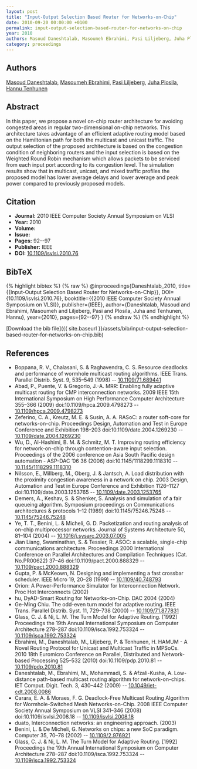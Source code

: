 ```yaml
---
layout: post
title: "Input-Output Selection Based Router for Networks-on-Chip"
date: 2010-09-20 00:00:00 +0100
permalink: input-output-selection-based-router-for-networks-on-chip
year: 2010
authors: Masoud Daneshtalab, Masoumeh Ebrahimi, Pasi Liljeberg, Juha Plosila, Hannu Tenhunen
category: proceedings
---
```

 
## Authors
[Masoud Daneshtalab](authors/masoud-daneshtalab), [Masoumeh Ebrahimi](authors/masoumeh-ebrahimi), [Pasi Liljeberg](authors/pasi-liljeberg), [Juha Plosila](authors/juha-plosila), [Hannu Tenhunen](authors/hannu-tenhunen)
 
## Abstract
In this paper, we propose a novel on-chip router architecture for avoiding congested areas in regular two-dimensional on-chip networks. This architecture takes advantage of an efficient adaptive routing model based on the Hamiltonian path for both the multicast and unicast traffic. The output selection of the proposed architecture is based on the congestion condition of neighboring routers and the input selection is based on the Weighted Round Robin mechanism which allows packets to be serviced from each input port according to its congestion level. The simulation results show that in multicast, unicast, and mixed traffic profiles the proposed model has lower average delays and lower average and peak power compared to previously proposed models.
 
## Citation
- **Journal:** 2010 IEEE Computer Society Annual Symposium on VLSI
- **Year:** 2010
- **Volume:** 
- **Issue:** 
- **Pages:** 92--97
- **Publisher:** IEEE
- **DOI:** [10.1109/isvlsi.2010.76](https://doi.org/10.1109/isvlsi.2010.76)
 
## BibTeX
{% highlight bibtex %}
{% raw %}
@inproceedings{Daneshtalab_2010,
  title={{Input-Output Selection Based Router for Networks-on-Chip}},
  DOI={10.1109/isvlsi.2010.76},
  booktitle={{2010 IEEE Computer Society Annual Symposium on VLSI}},
  publisher={IEEE},
  author={Daneshtalab, Masoud and Ebrahimi, Masoumeh and Liljeberg, Pasi and Plosila, Juha and Tenhunen, Hannu},
  year={2010},
  pages={92--97}
}
{% endraw %}
{% endhighlight %}
 
[Download the bib file]({{ site.baseurl }}/assets/bib/input-output-selection-based-router-for-networks-on-chip.bib)
 
## References
- Boppana, R. V., Chalasani, S. & Raghavendra, C. S. Resource deadlocks and performance of wormhole multicast routing algorithms. IEEE Trans. Parallel Distrib. Syst. 9, 535–549 (1998) -- [10.1109/71.689441](https://doi.org/10.1109/71.689441)
- Abad, P., Puente, V. & Gregorio, J.-A. MRR: Enabling fully adaptive multicast routing for CMP interconnection networks. 2009 IEEE 15th International Symposium on High Performance Computer Architecture 355–366 (2009) doi:10.1109/hpca.2009.4798273 -- [10.1109/hpca.2009.4798273](https://doi.org/10.1109/hpca.2009.4798273)
- Zeferino, C. A., Kreutz, M. E. & Susin, A. A. RASoC: a router soft-core for networks-on-chip. Proceedings Design, Automation and Test in Europe Conference and Exhibition 198–203 doi:10.1109/date.2004.1269230 -- [10.1109/date.2004.1269230](https://doi.org/10.1109/date.2004.1269230)
- Wu, D., Al-Hashimi, B. M. & Schmitz, M. T. Improving routing efficiency for network-on-chip through contention-aware input selection. Proceedings of the 2006 conference on Asia South Pacific design automation  - ASP-DAC ’06 36 (2006) doi:10.1145/1118299.1118310 -- [10.1145/1118299.1118310](https://doi.org/10.1145/1118299.1118310)
- Nilsson, E., Millberg, M., Oberg, J. & Jantsch, A. Load distribution with the proximity congestion awareness in a network on chip. 2003 Design, Automation and Test in Europe Conference and Exhibition 1126–1127 doi:10.1109/date.2003.1253765 -- [10.1109/date.2003.1253765](https://doi.org/10.1109/date.2003.1253765)
- Demers, A., Keshav, S. & Shenker, S. Analysis and simulation of a fair queueing algorithm. Symposium proceedings on Communications architectures &amp; protocols 1–12 (1989) doi:10.1145/75246.75248 -- [10.1145/75246.75248](https://doi.org/10.1145/75246.75248)
- Ye, T. T., Benini, L. & Micheli, G. D. Packetization and routing analysis of on-chip multiprocessor networks. Journal of Systems Architecture 50, 81–104 (2004) -- [10.1016/j.sysarc.2003.07.005](https://doi.org/10.1016/j.sysarc.2003.07.005)
- Jian Liang, Swaminathan, S. & Tessier, R. ASOC: a scalable, single-chip communications architecture. Proceedings 2000 International Conference on Parallel Architectures and Compilation Techniques (Cat. No.PR00622) 37–46 doi:10.1109/pact.2000.888329 -- [10.1109/pact.2000.888329](https://doi.org/10.1109/pact.2000.888329)
- Gupta, P. & McKeown, N. Designing and implementing a fast crossbar scheduler. IEEE Micro 19, 20–28 (1999) -- [10.1109/40.748793](https://doi.org/10.1109/40.748793)
- Orion: A Power-Performance Simulator for Interconnection Network. Proc Hot Interconnects (2002)
- hu, DyAD-Smart Routing for Networks-on-Chip. DAC 2004 (2004)
- Ge-Ming Chiu. The odd-even turn model for adaptive routing. IEEE Trans. Parallel Distrib. Syst. 11, 729–738 (2000) -- [10.1109/71.877831](https://doi.org/10.1109/71.877831)
- Glass, C. J. & Ni, L. M. The Turn Model for Adaptive Routing. [1992] Proceedings the 19th Annual International Symposium on Computer Architecture 278–287 doi:10.1109/isca.1992.753324 -- [10.1109/isca.1992.753324](https://doi.org/10.1109/isca.1992.753324)
- Ebrahimi, M., Daneshtalab, M., Liljeberg, P. & Tenhunen, H. HAMUM - A Novel Routing Protocol for Unicast and Multicast Traffic in MPSoCs. 2010 18th Euromicro Conference on Parallel, Distributed and Network-based Processing 525–532 (2010) doi:10.1109/pdp.2010.81 -- [10.1109/pdp.2010.81](https://doi.org/10.1109/pdp.2010.81)
- Daneshtalab, M., Ebrahimi, M., Mohammadi, S. & Afzali-Kusha, A. Low-distance path-based multicast routing algorithm for network-on-chips. IET Comput. Digit. Tech. 3, 430–442 (2009) -- [10.1049/iet-cdt.2008.0086](https://doi.org/10.1049/iet-cdt.2008.0086)
- Carara, E. A. & Moraes, F. G. Deadlock-Free Multicast Routing Algorithm for Wormhole-Switched Mesh Networks-on-Chip. 2008 IEEE Computer Society Annual Symposium on VLSI 341–346 (2008) doi:10.1109/isvlsi.2008.18 -- [10.1109/isvlsi.2008.18](https://doi.org/10.1109/isvlsi.2008.18)
- duato, Interconnection networks: an engineering approach. (2003)
- Benini, L. & De Micheli, G. Networks on chips: a new SoC paradigm. Computer 35, 70–78 (2002) -- [10.1109/2.976921](https://doi.org/10.1109/2.976921)
- Glass, C. J. & Ni, L. M. The Turn Model for Adaptive Routing. [1992] Proceedings the 19th Annual International Symposium on Computer Architecture 278–287 doi:10.1109/isca.1992.753324 -- [10.1109/isca.1992.753324](https://doi.org/10.1109/isca.1992.753324)

